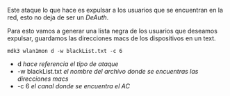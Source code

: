 Este ataque lo que hace es expulsar a los usuarios que se encuentran en la red, esto no deja de ser un *DeAuth*.

Para esto vamos a generar una lista negra de los usuarios que deseamos expulsar, guardamos las direcciones macs de los dispositivos en un text.

	mdk3 wlan1mon d -w blackList.txt -c 6

- d *hace referencia el tipo de ataque*
- -w blackList.txt *el nombre del archivo donde se encuentras las direcciones macs*
- -c 6 *el canal donde se encuentra el AC*

